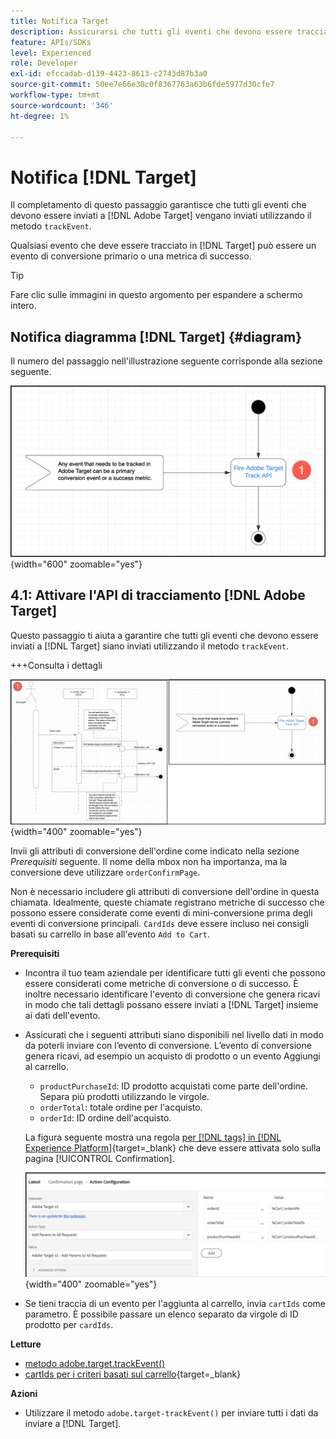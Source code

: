 ```yaml
---
title: Notifica Target
description: Assicurarsi che tutti gli eventi che devono essere tracciati da [!DNL Target]  vengano inviati utilizzando il metodo trackEvent.
feature: APIs/SDKs
level: Experienced
role: Developer
exl-id: efccadab-d139-4423-8613-c2743d87b3a0
source-git-commit: 50ee7e66e30c0f8367763a63b6fde5977d30cfe7
workflow-type: tm+mt
source-wordcount: '346'
ht-degree: 1%

---
```


# Notifica [!DNL Target]

Il completamento di questo passaggio garantisce che tutti gli eventi che devono essere inviati a [!DNL Adobe Target] vengano inviati utilizzando il metodo `trackEvent`.

Qualsiasi evento che deve essere tracciato in [!DNL Target] può essere un evento di conversione primario o una metrica di successo.

>[!TIP]
>
>Fare clic sulle immagini in questo argomento per espandere a schermo intero.

## Notifica diagramma [!DNL Target] {#diagram}

Il numero del passaggio nell&#39;illustrazione seguente corrisponde alla sezione seguente.

![Diagramma notifica destinazione](/help/dev/patterns/recs-atjs/assets/diagram-notify-target.png){width="600" zoomable="yes"}

## 4.1: Attivare l&#39;API di tracciamento [!DNL Adobe Target]

Questo passaggio ti aiuta a garantire che tutti gli eventi che devono essere inviati a [!DNL Target] siano inviati utilizzando il metodo `trackEvent`.

+++Consulta i dettagli

![Attiva diagramma API di Adobe Target Track](/help/dev/patterns/recs-atjs/assets/fire-adobe-target-track-api-diagram-combined.png){width="400" zoomable="yes"}

Invii gli attributi di conversione dell&#39;ordine come indicato nella sezione *Prerequisiti* seguente. Il nome della mbox non ha importanza, ma la conversione deve utilizzare `orderConfirmPage`.

Non è necessario includere gli attributi di conversione dell&#39;ordine in questa chiamata. Idealmente, queste chiamate registrano metriche di successo che possono essere considerate come eventi di mini-conversione prima degli eventi di conversione principali. `CardIds` deve essere incluso nei consigli basati su carrello in base all&#39;evento `Add to Cart`.

**Prerequisiti**

* Incontra il tuo team aziendale per identificare tutti gli eventi che possono essere considerati come metriche di conversione o di successo. È inoltre necessario identificare l&#39;evento di conversione che genera ricavi in modo che tali dettagli possano essere inviati a [!DNL Target] insieme ai dati dell&#39;evento.
* Assicurati che i seguenti attributi siano disponibili nel livello dati in modo da poterli inviare con l’evento di conversione. L’evento di conversione genera ricavi, ad esempio un acquisto di prodotto o un evento Aggiungi al carrello.

   * `productPurchaseId`: ID prodotto acquistati come parte dell&#39;ordine. Separa più prodotti utilizzando le virgole.
   * `orderTotal`: totale ordine per l&#39;acquisto.
   * `orderId`: ID ordine dell&#39;acquisto.

  La figura seguente mostra una regola [per [!DNL tags] in [!DNL Experience Platform]](https://experienceleague.adobe.com/docs/tags.html?lang=it){target=_blank} che deve essere attivata solo sulla pagina [!UICONTROL Confirmation].

  ![Pagina Configurazione azione](/help/dev/patterns/recs-atjs/assets/action-configuration.png){width="400" zoomable="yes"}

* Se tieni traccia di un evento per l&#39;aggiunta al carrello, invia `cartIds` come parametro. È possibile passare un elenco separato da virgole di ID prodotto per `cardIds`.

**Letture**

* [metodo adobe.target.trackEvent()](/help/dev/implement/client-side/atjs/atjs-functions/adobe-target-trackevent.md)
* [cartIds per i criteri basati sul carrello](https://experienceleague.adobe.com/docs/target/using/recommendations/criteria/base-the-recommendation-on-a-recommendation-key.html?lang=it#cart-based){target=_blank}

**Azioni**

* Utilizzare il metodo `adobe.target-trackEvent()` per inviare tutti i dati da inviare a [!DNL Target].
